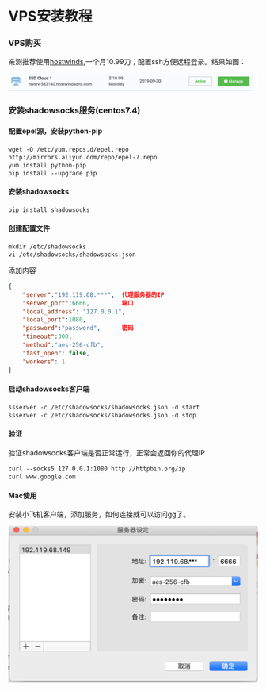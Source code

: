 # VPS安装教程

### VPS购买

亲测推荐使用[hostwinds](https://www.hostwinds.com/),一个月10.99刀；配置ssh方便远程登录。结果如图：

![howswids](./images/image-20190903143121896.png)

### 安装shadowsocks服务(centos7.4)

#### 配置epel源，安装python-pip

```shell
wget -O /etc/yum.repos.d/epel.repo http://mirrors.aliyun.com/repo/epel-7.repo
yum install python-pip
pip install --upgrade pip
```

#### 安装shadowsocks

```
pip install shadowsocks
```

#### 创建配置文件

```shell
mkdir /etc/shadowsocks
vi /etc/shadowsocks/shadowsocks.json
```

添加内容

```json
{
    "server":"192.119.68.***",  代理服务器的IP
    "server_port":6666,         端口
    "local_address": "127.0.0.1",
    "local_port":1080,
    "password":"password",      密码
    "timeout":300,
    "method":"aes-256-cfb",
    "fast_open": false,
    "workers": 1
}
```

#### 启动shadowsocks客户端

```shell
ssserver -c /etc/shadowsocks/shadowsocks.json -d start  
ssserver -c /etc/shadowsocks/shadowsocks.json -d stop
```

#### 验证

验证shadowsocks客户端是否正常运行，正常会返回你的代理IP

```shell
curl --socks5 127.0.0.1:1080 http://httpbin.org/ip
curl www.google.com
```

#### Mac使用

安装小飞机客户端，添加服务，如何连接就可以访问gg了。

![image-20190903144328942](./images/image-20190903144328942.png)

